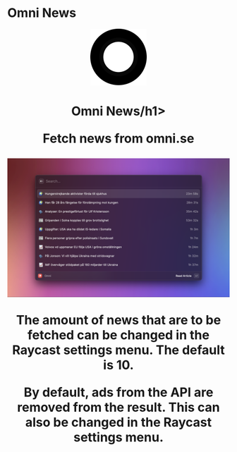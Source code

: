 # Omni News

<p align="center">
   <img src="assets/omni_icon.png" height="128">
   <h1 align="center">Omni News/h1>
 </p>

Fetch news from omni.se

![Example](./assets/omni-news-screenshot.png)

The amount of news that are to be fetched can be changed in the Raycast settings menu.
The default is 10.

By default, ads from the API are removed from the result. This can also be changed in the Raycast settings menu.
